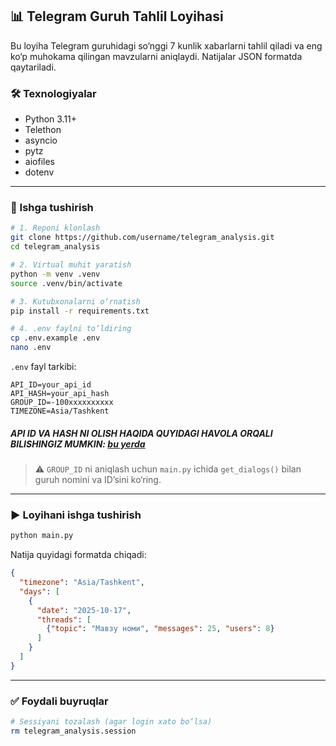 ## 📊 Telegram Guruh Tahlil Loyihasi

Bu loyiha Telegram guruhidagi so‘nggi 7 kunlik xabarlarni tahlil qiladi va eng ko‘p muhokama qilingan mavzularni aniqlaydi. Natijalar JSON formatda qaytariladi.

### 🛠 Texnologiyalar
- Python 3.11+
- Telethon
- asyncio
- pytz
- aiofiles
- dotenv

---

### 🚀 Ishga tushirish

```bash
# 1. Reponi klonlash
git clone https://github.com/username/telegram_analysis.git
cd telegram_analysis

# 2. Virtual muhit yaratish
python -m venv .venv
source .venv/bin/activate

# 3. Kutubxonalarni o‘rnatish
pip install -r requirements.txt

# 4. .env faylni to‘ldiring
cp .env.example .env
nano .env
```

`.env` fayl tarkibi:
```
API_ID=your_api_id
API_HASH=your_api_hash
GROUP_ID=-100xxxxxxxxxx
TIMEZONE=Asia/Tashkent
```
##### API ID VA HASH NI OLISH HAQIDA QUYIDAGI HAVOLA ORQALI BILISHINGIZ MUMKIN: [bu yerda](https://core.telegram.org/api/obtaining_api_id)
> ⚠️ `GROUP_ID` ni aniqlash uchun `main.py` ichida `get_dialogs()` bilan guruh nomini va ID’sini ko‘ring.

---

### ▶️ Loyihani ishga tushirish

```bash
python main.py
```

Natija quyidagi formatda chiqadi:
```json
{
  "timezone": "Asia/Tashkent",
  "days": [
    {
      "date": "2025-10-17",
      "threads": [
        {"topic": "Мавзу номи", "messages": 25, "users": 8}
      ]
    }
  ]
}
```

---

### ✅ Foydali buyruqlar

```bash
# Sessiyani tozalash (agar login xato bo‘lsa)
rm telegram_analysis.session

